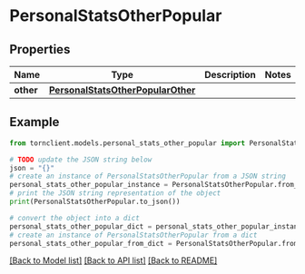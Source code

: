 # PersonalStatsOtherPopular


## Properties

Name | Type | Description | Notes
------------ | ------------- | ------------- | -------------
**other** | [**PersonalStatsOtherPopularOther**](PersonalStatsOtherPopularOther.md) |  | 

## Example

```python
from tornclient.models.personal_stats_other_popular import PersonalStatsOtherPopular

# TODO update the JSON string below
json = "{}"
# create an instance of PersonalStatsOtherPopular from a JSON string
personal_stats_other_popular_instance = PersonalStatsOtherPopular.from_json(json)
# print the JSON string representation of the object
print(PersonalStatsOtherPopular.to_json())

# convert the object into a dict
personal_stats_other_popular_dict = personal_stats_other_popular_instance.to_dict()
# create an instance of PersonalStatsOtherPopular from a dict
personal_stats_other_popular_from_dict = PersonalStatsOtherPopular.from_dict(personal_stats_other_popular_dict)
```
[[Back to Model list]](../README.md#documentation-for-models) [[Back to API list]](../README.md#documentation-for-api-endpoints) [[Back to README]](../README.md)


